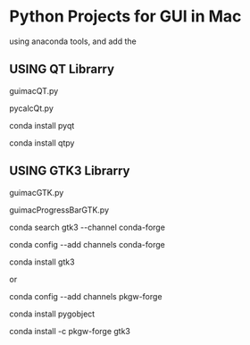# Python Projects for GUI in Mac

using anaconda tools, and add the 


## USING QT Librarry 
guimacQT.py

pycalcQt.py

conda install pyqt

conda install qtpy



## USING GTK3 Librarry 

guimacGTK.py

guimacProgressBarGTK.py

conda search gtk3 --channel conda-forge

conda config --add channels conda-forge

conda install gtk3

or 

conda config --add channels pkgw-forge

conda install pygobject

conda install -c pkgw-forge gtk3




